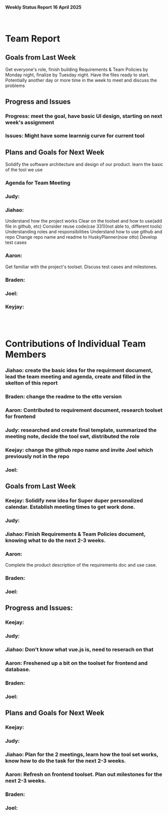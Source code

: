 #### Weekly Status Report 16 April 2025
<br/>

# Team Report

## Goals from Last Week
Get everyone's role, finish building Requirements & Team Policies by Monday night, finalize by Tuesday night. Have the files ready to start.
Potentially another day or more time in the week to meet and discuss the problems

## Progress and Issues

### Progress: meet the goal, have basic UI design, starting on next week's assignment


### Issues: Might have some learnnig curve for current tool


## Plans and Goals for Next Week
Solidify the software architecture and design of our product.
learn the basic of the tool we use

### Agenda for Team Meeting


### Judy: 

### Jiahao: 
Understand how the project works
Clear on the toolset and how to use(add file in github, etc)
Consider reuse code(cse 331)(not able to, different tools)
Understanding roles and responsibilities
Understand how to use github and repo
Change repo name and readme to HuskyPlanner(now otto)
Develop test cases

### Aaron: 
Get familiar with the project's toolset.
Discuss test cases and milestones.

### Braden: 

### Joel: 

### Keyjay: 


<br></br>
# Contributions of Individual Team Members
### Jiahao: create the basic idea for the requirment document, lead the team meeting and agenda, create and filled in the skelton of this report
### Braden: change the readme to the otto version
### Aaron: Contributed to requirement document, research toolset for frontend
### Judy: researched and create final template, summarized the meeting note, decide the tool swt, distributed the role 
### Keejay: change the github repo name and invite Joel which previously not in the repo
### Joel:

## Goals from Last Week
### Keejay: Solidify new idea for Super duper personalized calendar. Establish meeting times to get work done.

### Judy: 

### Jiahao: Finish Requirements & Team Policies document, knowing what to do the next 2-3 weeks.

### Aaron:
Complete the product description of the requirements doc and use case.
### Braden:

### Joel:

## Progress and Issues:

### Keejay: 

### Judy: 

### Jiahao: Don't know what vue.js is, need to reserach on that

### Aaron: Freshened up a bit on the toolset for frontend and database.

### Braden: 

### Joel: 

## Plans and Goals for Next Week

### Keejay: 

### Judy: 

### Jiahao: Plan for the 2 meetings, learn how the tool set works, know how to do the task for the next 2-3 weeks.

### Aaron: Refresh on frontend toolset. Plan out milestones for the next 2-3 weeks.

### Braden: 

### Joel: 
